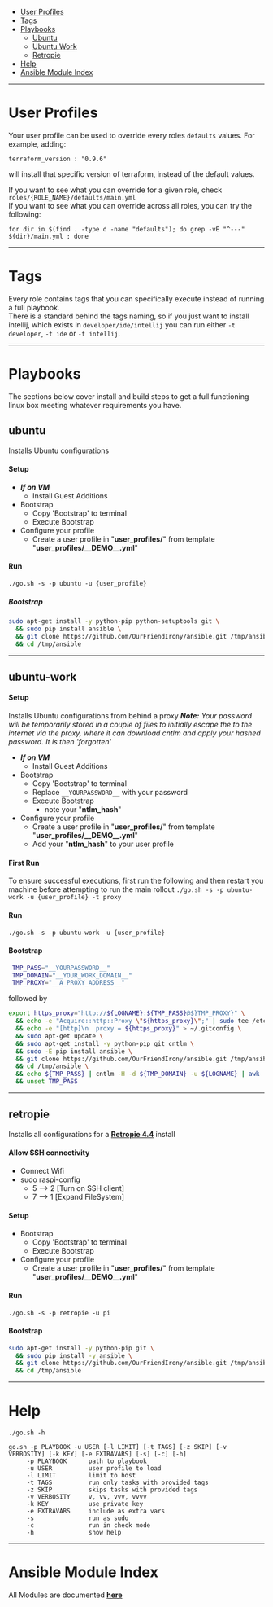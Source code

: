   * [User Profiles](#user-profiles)
  * [Tags](#tags)
  * [Playbooks](#playbooks)
    * [Ubuntu](#ubuntu)
    * [Ubuntu Work](#ubuntu-work)
    * [Retropie](#retropie)
  * [Help](#help)
  * [Ansible Module Index](#ansible-module-index)
___
# User Profiles
Your user profile can be used to override every roles `defaults` values. For example, adding:
```
terraform_version : "0.9.6"
```
will install that specific version of terraform, instead of the default values.  
  
If you want to see what you can override for a given role, check `roles/{ROLE_NAME}/defaults/main.yml`  
If you want to see what you can override across all roles, you can try the following:
```
for dir in $(find . -type d -name "defaults"); do grep -vE "^---" ${dir}/main.yml ; done
```
___
# Tags
Every role contains tags that you can specifically execute instead of running a full playbook.  
There is a standard behind the tags naming, so if you just want to install intellij, which exists in `developer/ide/intellij` you can run either `-t developer`, `-t ide` or `-t intellij`.
___
# Playbooks
The sections below cover install and build steps to get a full functioning linux box meeting whatever requirements you have. 
## ubuntu
Installs Ubuntu configurations
#### Setup
- ***If on VM***
  - Install Guest Additions
- Bootstrap
  - Copy 'Bootstrap' to terminal
  - Execute Bootstrap
- Configure your profile
    - Create a user profile in "**user_profiles/**" from template "**user_profiles/\_\_DEMO\_\_.yml**"

#### Run
`./go.sh -s -p ubuntu -u {user_profile}`  

##### Bootstrap
```bash
sudo apt-get install -y python-pip python-setuptools git \
  && sudo pip install ansible \
  && git clone https://github.com/OurFriendIrony/ansible.git /tmp/ansible \
  && cd /tmp/ansible
```
___
## ubuntu-work
#### Setup
Installs Ubuntu configurations from behind a proxy
***Note:** Your password will be temporarily stored in a couple of files to initially escape the to the internet via the proxy, where it can download cntlm and apply your hashed password. It is then 'forgotten'*

- ***If on VM***
  - Install Guest Additions
- Bootstrap
  - Copy 'Bootstrap' to terminal
  - Replace `__YOURPASSWORD__` with your password
  - Execute Bootstrap
    - note your "**ntlm_hash**"
- Configure your profile
    - Create a user profile in "**user_profiles/**" from template "**user_profiles/\_\_DEMO\_\_.yml**"
    - Add your "**ntlm_hash**" to your user profile

#### First Run
To ensure successful executions, first run the following and then restart you machine before attempting to run the main rollout
`./go.sh -s -p ubuntu-work -u {user_profile} -t proxy`

#### Run 
`./go.sh -s -p ubuntu-work -u {user_profile}`

#### Bootstrap
```bash
 TMP_PASS="__YOURPASSWORD__"
 TMP_DOMAIN="__YOUR_WORK_DOMAIN__"
 TMP_PROXY="__A_PROXY_ADDRESS__"
```
followed by
```bash
export https_proxy="http://${LOGNAME}:${TMP_PASS}@$}TMP_PROXY}" \
  && echo -e "Acquire::http::Proxy \"${https_proxy}\";" | sudo tee /etc/apt/apt.conf.d/01proxy > /dev/null \
  && echo -e "[http]\n  proxy = ${https_proxy}" > ~/.gitconfig \
  && sudo apt-get update \
  && sudo apt-get install -y python-pip git cntlm \
  && sudo -E pip install ansible \
  && git clone https://github.com/OurFriendIrony/ansible.git /tmp/ansible \
  && cd /tmp/ansible \
  && echo ${TMP_PASS} | cntlm -H -d ${TMP_DOMAIN} -u ${LOGNAME} | awk 'NR==4 {print "\nntlm_hash = "$2}' \
  && unset TMP_PASS
```
___
## retropie
Installs all configurations for a [**Retropie 4.4**](https://retropie.org.uk/2018/04/retropie-4-4-is-released/) install

#### Allow SSH connectivity
- Connect Wifi
- sudo raspi-config
  - 5 --> 2 [Turn on SSH client]
  - 7 --> 1 [Expand FileSystem]

#### Setup
- Bootstrap
  - Copy 'Bootstrap' to terminal
  - Execute Bootstrap
- Configure your profile
    - Create a user profile in "**user_profiles/**" from template "**user_profiles/\_\_DEMO\_\_.yml**"

#### Run
`./go.sh -s -p retropie -u pi`  

#### Bootstrap
```bash
sudo apt-get install -y python-pip git \
  && sudo pip install -y ansible \
  && git clone https://github.com/OurFriendIrony/ansible.git /tmp/ansible \
  && cd /tmp/ansible
```
___
# Help
`./go.sh -h`
```
go.sh -p PLAYBOOK -u USER [-l LIMIT] [-t TAGS] [-z SKIP] [-v VERBOSITY] [-k KEY] [-e EXTRAVARS] [-s] [-c] [-h]
     -p PLAYBOOK      path to playbook
     -u USER          user profile to load
     -l LIMIT         limit to host
     -t TAGS          run only tasks with provided tags
     -z SKIP          skips tasks with provided tags
     -v VERBOSITY     v, vv, vvv, vvvv
     -k KEY           use private key
     -e EXTRAVARS     include as extra vars
     -s               run as sudo
     -c               run in check mode
     -h               show help
```
___
# Ansible Module Index
All Modules are documented [**here**](http://docs.ansible.com/ansible/latest/list_of_all_modules.html)
